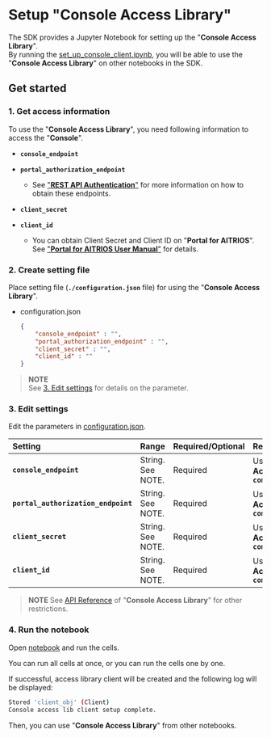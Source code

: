 # Setup "**Console Access Library**"
The SDK provides a Jupyter Notebook for setting up the "**Console Access Library**". <br>
By running the [set_up_console_client.ipynb](./set_up_console_client.ipynb), you will be able to use the "**Console Access Library**" on other notebooks in the SDK.

## Get started
### 1. Get access information
To use the "**Console Access Library**", you need following information to access the "**Console**".

- **`console_endpoint`**
- **`portal_authorization_endpoint`**
  - See ["**REST API Authentication**"](https://developer.aitrios.sony-semicon.com/file/download/rest-api-authentication) for more information on how to obtain these endpoints.

- **`client_secret`**
- **`client_id`**
  - You can obtain Client Secret and Client ID on "**Portal for AITRIOS**". <br>
  See ["**Portal for AITRIOS User Manual**"](https://developer.aitrios.sony-semicon.com/documents/?page=portal_user_manual&lang=ja) for details.

### 2. Create setting file
Place setting file (**`./configuration.json`** file) for using the "**Console Access Library**". 
- configuration.json
    ```json
    {
        "console_endpoint" : "",
        "portal_authorization_endpoint" : "",
        "client_secret" : "",
        "client_id" : ""
    }
    ```
> **NOTE**<br>
> See [3. Edit settings](#3-edit-settings) for details on the parameter.

### 3. Edit settings

Edit the parameters in [configuration.json](./configuration.json).

|Setting|Range|Required/Optional|Remarks
|:--|:--|:--|:--|
|**`console_endpoint`**|String. See NOTE.|Required|Used for "**Console Access Library**" API: **`common.config.Config`**
|**`portal_authorization_endpoint`**|String. See NOTE.|Required|Used for "**Console Access Library**" API: **`common.config.Config`**
|**`client_secret`**|String. See NOTE.|Required|Used for "**Console Access Library**" API: **`common.config.Config`**
|**`client_id`**|String. See NOTE.|Required|Used for "**Console Access Library**" API: **`common.config.Config`**

> **NOTE**
> See [API Reference](https://developer.aitrios.sony-semicon.com/development-guides/reference/api-references/) of "**Console Access Library**" for other restrictions.

### 4. Run the notebook
Open [notebook](./set_up_console_client.ipynb) and run the cells.

You can run all cells at once, or you can run the cells one by one.

If successful, access library client will be created and the following log will be displayed:
```bash
Stored 'client_obj' (Client)
Console access lib client setup complete.
```
Then, you can use "**Console Access Library**" from other notebooks.

